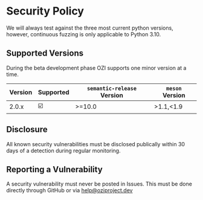 # Security Policy

We will always test against the three most current python versions, however, continuous fuzzing is only applicable to Python 3.10.

## Supported Versions

During the beta development phase OZI supports one minor version at a time.

| Version | Supported          | ``semantic-release`` Version | ``meson`` Version |
| ------- | ------------------ | -----------------------------|-------------------|
| 2.0.x   | ☑️                 | >=10.0                       | >1.1,<1.9         |

## Disclosure

All known security vulnerabilities must be disclosed publically within 30 days of a detection during regular monitoring.

## Reporting a Vulnerability

A security vulnerability must never be posted in Issues.
This must be done directly through GitHub or via help@oziproject.dev

